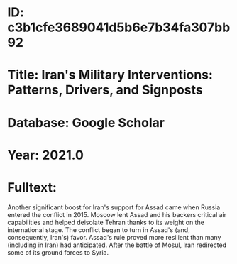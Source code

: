 # ID: c3b1cfe3689041d5b6e7b34fa307bb92
# Title: Iran's Military Interventions: Patterns, Drivers, and Signposts
# Database: Google Scholar
# Year: 2021.0
# Fulltext:
Another significant boost for Iran's support for Assad came when Russia entered the conflict in 2015.
Moscow lent Assad and his backers critical air capabilities and helped deisolate Tehran thanks to its weight on the international stage.
The conflict began to turn in Assad's (and, consequently, Iran's) favor.
Assad's rule proved more resilient than many (including in Iran) had anticipated.
After the battle of Mosul, Iran redirected some of its ground forces to Syria.